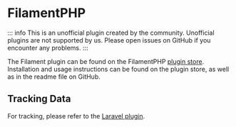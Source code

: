 # FilamentPHP

::: info
This is an unofficial plugin created by the community. Unofficial plugins are not supported by us. Please open issues on GitHub if you encounter any problems.
:::

The Filament plugin can be found on the FilamentPHP [plugin store](https://filamentphp.com/plugins/develogix-agency-pirsch-dashboard-widget#screenshots). Installation and usage instructions can be found on the plugin store, as well as in the readme file on GitHub.

## Tracking Data

For tracking, please refer to the [Laravel plugin](/integrations/laravel).

